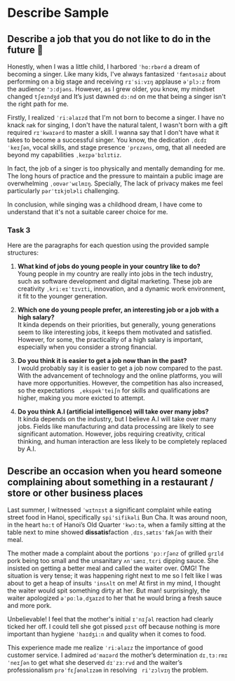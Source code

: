 # Describe Sample
## Describe a job that you do not like to do in the future 💼
Honestly, when I was a little child, I harbored ``ˈhɑːrbərd`` a dream of becoming a singer. Like many kids, I've always fantasized ``'fæntəsaiz`` about performing on a big stage and receiving ``rɪˈsiːvɪŋ`` applause ``əˈplɔːz`` from the audience ``'ɔ:djəns``. However, as I grew older, you know, my mindset changed ``tʃeɪndʒd`` and It’s just dawned ``dɔːnd`` on me that being a singer isn't the right path for me.

Firstly, I realized ``ˈriːəlaɪzd`` that I'm not born to become a singer. I have no knack ``næk`` for singing, I don't have the natural talent, I wasn't born with a gift required ``rɪˈkwaɪərd`` to master a skill. I wanna say that I don't have what it takes to become a successful singer. You know, the dedication ``ˌdɛdɪˈkeɪʃən``, vocal skills, and stage presence ``ˈprɛzəns``, omg, that all needed are beyond my capabilities ``ˌkeɪpəˈbɪlɪtiz``.

In fact, the job of a singer is too physically and mentally demanding for me. The long hours of practice and the pressure to maintain a public image are overwhelming ``ˌoʊvərˈwɛlmɪŋ``. Specially, The lack of privacy makes me feel particularly ``pərˈtɪkjʊlɚli`` challenging.

In conclusion, while singing was a childhood dream, I have come to understand that it's not a suitable career choice for me.
### Task 3
Here are the paragraphs for each question using the provided sample structures:

1. **What kind of jobs do young people in your country like to do?**  
    Young people in my country are really into jobs in the tech industry, such as software development and digital marketing. These job are creativity ``ˌkriːeɪˈtɪvɪti``, innovation, and a dynamic work environment, it fit to the younger generation.

2. **Which one do young people prefer, an interesting job or a job with a high salary?**  
    It kinda depends on their priorities, but generally, young generations seem to like interesting jobs, it keeps them motivated and satisfied. However, for some, the practicality of a high salary is important, especially when you consider a strong financial.

3. **Do you think it is easier to get a job now than in the past?**  
    I would probably say it is easier to get a job now compared to the past. With the advancement of technology and the online platforms, you will have more opportunities. However, the competition has also increased, so the expectations `` ,ekspek'tei∫n`` for skills and qualifications are higher, making you more exicted to attempt.

4. **Do you think A.I (artificial intelligence) will take over many jobs?**  
    It kinda depends on the industry, but I believe A.I will take over many jobs. Fields like manufacturing and data processing are likely to see significant automation. However, jobs requiring creativity, critical thinking, and human interaction are less likely to be completely replaced by A.I.

## Describe an occasion when you heard someone complaining about something in a restaurant / store or other business places
Last summer, I witnessed ``ˈwɪtnɪst`` a significant complaint while eating street food in Hanoi, specifically ``spi'sifikəli`` Bun Cha. It was around noon, in the heart ``hɑ:t`` of Hanoi’s Old Quarter ``'kwɔ:tə``, when a family sitting at the table next to mine showed **dissatis**faction ``ˌdɪsˌsætɪsˈfækʃən`` with their meal.

The mother made a complaint about the portions ``ˈpɔːrʃənz`` of grilled ``ɡrɪld`` pork being too small and the unsanitary ``ʌnˈsænɪˌtɛri`` dipping sauce. She insisted on getting a better meal and called the waiter over. OMG! The situation is very tense; it was happening right next to me so I felt like I was about to get a heap of insults ``'insʌlt`` on me! At first in my mind, I thought the waiter would spit something dirty at her. But man! surprisingly, the waiter apologized ``əˈpɑːləˌdʒaɪzd`` to her that he would bring a fresh sauce and more pork.

Unbelievable! I feel that the mother's initial ``ɪˈnɪʃəl`` reaction had clearly ticked her off. I could tell she got pissed ``pɪst`` off because nothing is more important than hygiene ``ˈhaɪdʒiːn`` and quality when it comes to food.

This experience made me realize ``ˈriːəlaɪz`` the importance of good customer service. I admired ``ədˈmaɪərd`` the mother’s determination ``dɪˌtɜːrmɪˈneɪʃən`` to get what she deserved ``dɪˈzɜːrvd`` and the waiter’s professionalism ``prəˈfɛʃənəlɪzəm`` in resolving `` ri'zɔlvɪŋ`` the problem.
